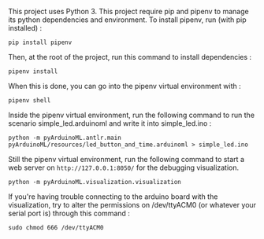 This project uses Python 3. This project require pip and pipenv to manage its python dependencies and environment. To install pipenv, run (with pip installed) :

```shell
pip install pipenv
```

Then, at the root of the project, run this command to install dependencies :

```shell
pipenv install
```

When this is done, you can go into the pipenv virtual environment with : 

```shell
pipenv shell
```

Inside the pipenv virtual environment, run the following command to run the scenario simple_led.arduinoml and write it into simple_led.ino :

```shell
python -m pyArduinoML.antlr.main pyArduinoML/resources/led_button_and_time.arduinoml > simple_led.ino
```

Still the pipenv virtual environment, run the following command to start a web server on `http://127.0.0.1:8050/` for the debugging visualization.

```shell
python -m pyArduinoML.visualization.visualization
```

If you're having trouble connecting to the arduino board with the visualization, try to alter the permissions on /dev/ttyACM0 (or whatever your serial port is) through this command : 

```shell
sudo chmod 666 /dev/ttyACM0
```
